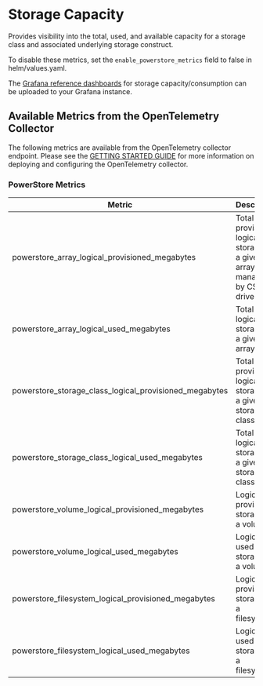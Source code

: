 <!--
Copyright (c) 2021 Dell Inc., or its subsidiaries. All Rights Reserved.

Licensed under the Apache License, Version 2.0 (the "License");
you may not use this file except in compliance with the License.
You may obtain a copy of the License at

    http://www.apache.org/licenses/LICENSE-2.0
-->

# Storage Capacity

Provides visibility into the total, used, and available capacity for a storage class and associated underlying storage construct.

To disable these metrics, set the ```enable_powerstore_metrics``` field to false in helm/values.yaml.

The [Grafana reference dashboards](https://github.com/dell/karavi-observability/blob/main/grafana/dashboards/powerstore) for storage capacity/consumption can be uploaded to your Grafana instance.

## Available Metrics from the OpenTelemetry Collector

The following metrics are available from the OpenTelemetry collector endpoint.  Please see the [GETTING STARTED GUIDE](https://github.com/dell/karavi-observability/blob/main/docs/GETTING_STARTED_GUIDE.md) for more information on deploying and configuring the OpenTelemetry collector.

### PowerStore Metrics

| Metric | Description | Example |
| ------ | ----------- | ------- |
| powerstore_array_logical_provisioned_megabytes | Total provisioned logical storage on a given array managed by CSI driver | powerstore_array_logical_provisioned_megabytes{ArrayID="PSf16fa81b20d5",Driver="csi-powerstore.dellemc.com",PlotWithMean="No"} 15360 |
| powerstore_array_logical_used_megabytes | Total used logical storage on a given array | powerstore_array_logical_used_megabytes{ArrayID="PSf16fa81b20d5",Driver="csi-powerstore.dellemc.com",PlotWithMean="No"} 1845 |
| powerstore_storage_class_logical_provisioned_megabytes | Total provisioned logical storage for a given storage class |powerstore_storage_class_logical_provisioned_megabytes{Driver="csi-powerstore.dellemc.com",PlotWithMean="No",StorageClass="powerstore"} 15360 |
| powerstore_storage_class_logical_used_megabytes | Total used logical storage for a given storage class | powerstore_storage_class_logical_used_megabytes{Driver="csi-powerstore.dellemc.com",PlotWithMean="No",StorageClass="powerstore"} 1845 |
| powerstore_volume_logical_provisioned_megabytes | Logical provisioned storage for a volume | powerstore_volume_logical_provisioned_megabytes{ArrayID="PSf16fa81b20d5",Driver="csi-powerstore.dellemc.com",PersistentVolumeName="csi-0e8bd5eda6",PlotWithMean="No",StorageClass="powerstore",VolumeID="859e07f3-ef07-4a1f-bd8b-bd409715837e"} 3072 |
| powerstore_volume_logical_used_megabytes | Logical used storage for a volume | powerstore_volume_logical_used_megabytes{ArrayID="PSf16fa81b20d5",Driver="csi-powerstore.dellemc.com",PersistentVolumeName="csi-0e8bd5eda6",PlotWithMean="No",StorageClass="powerstore",VolumeID="859e07f3-ef07-4a1f-bd8b-bd409715837e"} 369 |
| powerstore_filesystem_logical_provisioned_megabytes | Logical provisioned storage for a filesystem | powerstore_filesystem_logical_provisioned_megabytes{ArrayID="PS4ef018459192",Driver="csi-powerstore.dellemc.com",FileSystemID="61098008-a344-f94e-6d84-5233df2e3f67",PersistentVolumeName="csi-42f21317ef",PlotWithMean="No",Protocol="nfs",StorageClass="powerstore-nfs"} 4608 |
| powerstore_filesystem_logical_used_megabytes | Logical used storage for a filesystem | powerstore_filesystem_logical_used_megabytes{ArrayID="PS4ef018459192",Driver="csi-powerstore.dellemc.com",FileSystemID="61098008-a344-f94e-6d84-5233df2e3f67",PersistentVolumeName="csi-42f21317ef",PlotWithMean="No",Protocol="nfs",StorageClass="powerstore-nfs"} 1546 |
